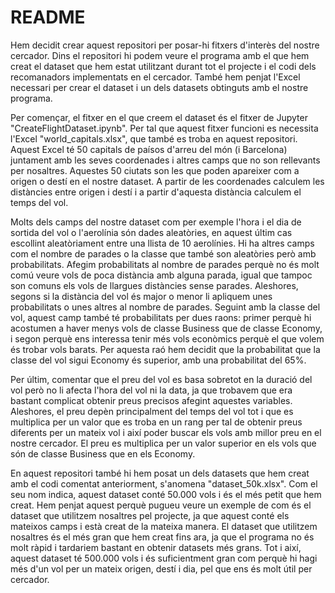 # README

Hem decidit crear aquest repositori per posar-hi fitxers d'interès del nostre cercador. Dins el repositori hi podem veure el programa amb el que hem creat el dataset que hem estat utilitzant durant tot el projecte i el codi dels recomanadors implementats en el cercador. També hem penjat l'Excel necessari per crear el dataset i un dels datasets obtinguts amb el nostre programa.

Per començar, el fitxer en el que creem el dataset és el fitxer de Jupyter "CreateFlightDataset.ipynb". Per tal que aquest fitxer funcioni es necessita l'Excel "world_capitals.xlsx", que també es troba en aquest repositori. Aquest Excel té 50 capitals de paísos d'arreu del món (i Barcelona) juntament amb les seves coordenades i altres camps que no son rellevants per nosaltres. Aquestes 50 ciutats son les que poden apareixer com a origen o destí en el nostre dataset. A partir de les coordenades calculem les distàncies entre origen i destí i a partir d'aquesta distància calculem el temps del vol.

Molts dels camps del nostre dataset com per exemple l'hora i el dia de sortida del vol o l'aerolínia són dades aleatòries, en aquest últim cas escollint aleatòriament entre una llista de 10 aerolínies. Hi ha altres camps com el nombre de parades o la classe que també son aleatòries però amb probabilitats. Afegim probabilitats al nombre de parades perquè no és molt comú veure vols de poca distància amb alguna parada, igual que tampoc son comuns els vols de llargues distàncies sense parades. Aleshores, segons si la distància del vol és major o menor li apliquem unes probabilitats o unes altres al nombre de parades. Seguint amb la classe del vol, aquest camp també té probabilitats per dues raons: primer perquè hi acostumen a haver menys vols de classe Business que de classe Economy, i segon perquè ens interessa tenir més vols econòmics perquè el que volem és trobar vols barats. Per aquesta raó hem decidit que la probabilitat que la classe del vol sigui Economy és superior, amb una probabilitat del 65%.

Per últim, comentar que el preu del vol es basa sobretot en la duració del vol però no li afecta l'hora del vol ni la data, ja que trobavem que era bastant complicat obtenir preus precisos afegint aquestes variables. Aleshores, el preu depèn principalment del temps del vol tot i que es multiplica per un valor que es troba en un rang per tal de obtenir preus diferents per un mateix vol i així poder buscar els vols amb millor preu en el nostre cercador. El preu es multiplica per un valor superior en els vols que són de classe Business que en els Economy.


En aquest repositori també hi hem posat un dels datasets que hem creat amb el codi comentat anteriorment, s'anomena "dataset_50k.xlsx". Com el seu nom indica, aquest dataset conté 50.000 vols i és el més petit que hem creat. Hem penjat aquest perquè pugueu veure un exemple de com és el dataset que utilitzem nosaltres pel projecte, ja que aquest conté els mateixos camps i està creat de la mateixa manera.
El dataset que utilitzem nosaltres és el més gran que hem creat fins ara, ja que el programa no és molt ràpid i tardariem bastant en obtenir datasets més grans. Tot i així, aquest dataset té 500.000 vols i és suficientment gran com perquè hi hagi més d'un vol per un mateix origen, destí i dia, pel que ens és molt útil per cercador.


